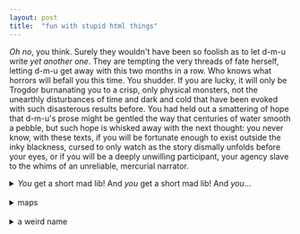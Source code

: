 ```yaml
---
layout: post
title:  "fun with stupid html things"
---
```


<i>Oh no</i>, you think. Surely they wouldn't have been so foolish as to let d-m-u write <i>yet another one</i>. They are tempting the very threads of fate herself, letting d-m-u get away with this two months in a row. Who knows what horrors will befall you this time. You shudder. If you are lucky, it will only be Trogdor burnanating you to a crisp, only physical monsters, not the unearthly disturbances of time and dark and cold that have been evoked with such disasterous results before. You had held out a smattering of hope that d-m-u's prose might be gentled the way that centuries of water smooth a pebble, but such hope is whisked away with the next thought: you never know, with these texts, if you will be fortunate enough to exist outside the inky blackness, cursed to only watch as the story dismally unfolds before your eyes, or if you will be a deeply unwilling participant, your agency slave to the whims of an unreliable, mercurial narrator.
</br>

<details>
<summary><i>You</i> get a short mad lib! And <i>you</i> get a short mad lib! And <i>you</i>... </summary>
<br>
Hello and welcome! This is the second Last Month in ManageIQ. I am of course the illustrious d-m-u ready to take you on a [adjective] tour of some of the [adjective] updates we had to the ManageIQ [noun].

Last week we had an incredible 109 PRs merged into master, with an astonishing 329 commits! Contributions from outside the [adjective] ManageIQ team are of course always welcomed.
</details>
</br>

<details>
<summary>maps</summary>
You are the you of the present, reading in frustration, wanting nothing more than to tear your eyes off the page and get back to the important business of living. <i>She sure is taking her time moving off of this introduction thing or whatever it is</i>, you think. Maybe it is a trap introduction, maybe the introduction is a misrepresentation. Maybe it exists solely to protect copyright. You wonder if the text is to scale, you peer at it from a few different angles, suspicious. Is it a one-to-one transformation? But the text does not answer, no matter how desperately you plead for answers. The phonemes and vowels stay flat and silent and offer your suspicions no tread. You do not have even the safety of a world that lacks e's in this variant. The visual offers no clues, and you wonder how you would know if you were in fact inhabiting the real.
</br>
</br>
You remember the line. The last one you read, the one that reached out from the page and punched you in the face. Clearly writing that takes no hostages is a mark that your existence in that moment was in the real.
</details>
</br>

<details>
<summary>a weird name</summary>
<br>
stuff
</details>



